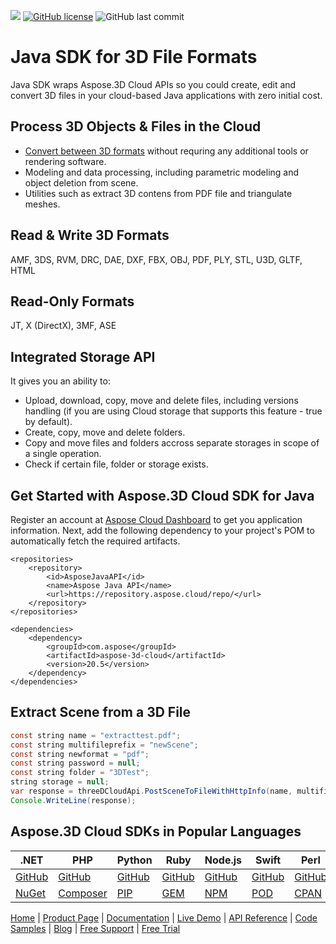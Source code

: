 ![](https://img.shields.io/badge/REST%20API-v3.0-lightgrey) [![GitHub license](https://img.shields.io/github/license/aspose-3d-cloud/aspose-3d-cloud-java)](https://github.com/aspose-3d-cloud/aspose-3d-cloud-java/blob/master/LICENSE) ![GitHub last commit](https://img.shields.io/github/last-commit/Aspose-3D-Cloud/aspose-3d-cloud-java)

# Java SDK for 3D File Formats

Java SDK wraps Aspose.3D Cloud APIs so you could create, edit and convert 3D files in your cloud-based Java applications with zero initial cost.

## Process 3D Objects & Files in the Cloud

- [Convert between 3D formats](https://docs.aspose.cloud/3d/converting-between-formats-using-aspose-3d-cloud/) without requring any additional tools or rendering software.
- Modeling and data processing, including parametric modeling and object deletion from scene.
- Utilities such as extract 3D contens from PDF file and triangulate meshes.

## Read & Write 3D Formats

AMF, 3DS, RVM, DRC, DAE, DXF, FBX, OBJ, PDF, PLY, STL, U3D, GLTF, HTML

## Read-Only Formats

JT, X (DirectX), 3MF, ASE

## Integrated Storage API

It gives you an ability to:

- Upload, download, copy, move and delete files, including versions handling (if you are using Cloud storage that supports this feature - true by default).
- Create, copy, move and delete folders.
- Copy and move files and folders accross separate storages in scope of a single operation.
- Check if certain file, folder or storage exists.

## Get Started with Aspose.3D Cloud SDK for Java

Register an account at [Aspose Cloud Dashboard](https://dashboard.aspose.cloud/#/apps) to get you application information. Next, add the following dependency to your project's POM to automatically fetch the required artifacts.

```
<repositories>
    <repository>
        <id>AsposeJavaAPI</id>
        <name>Aspose Java API</name>
        <url>https://repository.aspose.cloud/repo/</url>
    </repository>
</repositories>
```
```
<dependencies>
    <dependency>
        <groupId>com.aspose</groupId>
        <artifactId>aspose-3d-cloud</artifactId>
        <version>20.5</version>
    </dependency>
</dependencies>
```

## Extract Scene from a 3D File

```java
const string name = "extracttest.pdf";
const string multifileprefix = "newScene";
const string newformat = "pdf";
const string password = null;
const string folder = "3DTest";
string storage = null;
var response = threeDCloudApi.PostSceneToFileWithHttpInfo(name, multifileprefix, newformat, password, folder, storage);
Console.WriteLine(response);
```

## Aspose.3D Cloud SDKs in Popular Languages

| .NET | PHP | Python | Ruby | Node.js | Swift | Perl | GO |
|---|---|---|---|---|---|---|---|
| [GitHub](https://github.com/aspose-3d-cloud/aspose-3d-cloud-dotnet) | [GitHub](https://github.com/Aspose-3D-Cloud/aspose-3d-cloud-php) | [GitHub](https://github.com/Aspose-3D-Cloud/aspose-3d-cloud-python) | [GitHub](https://github.com/Aspose-3D-Cloud/aspose-3d-cloud-ruby)  | [GitHub](https://github.com/Aspose-3D-Cloud/aspose-3d-cloud-node) | [GitHub](https://github.com/aspose-3d-cloud/aspose-3d-cloud-swift) | [GitHub](https://github.com/Aspose-3D-Cloud/aspose-3d-cloud-perl) | [GitHub](https://github.com/Aspose-3D-Cloud/aspose-3d-cloud-go) |
| [NuGet](https://www.nuget.org/packages/Aspose.3D-Cloud/) | [Composer](https://packagist.org/packages/aspose/3d-sdk-php) | [PIP](https://pypi.org/project/aspose3dcloud/) | [GEM](https://rubygems.org/gems/aspose_3d_cloud)  | [NPM](https://www.npmjs.com/package/aspose3dcloud) | [POD](https://cocoapods.org/pods/Aspose3DCloud) |  [CPAN](https://metacpan.org/release/AsposeThreeDCloud-ThreeDCloudApi) | [GO](https://pkg.go.dev/github.com/Aspose-3D-Cloud/aspose-3d-cloud-go/v20?tab=overview) |

[Home](https://www.aspose.cloud) | [Product Page](https://products.aspose.cloud/3d/java) | [Documentation](https://docs.aspose.cloud/3d/) | [Live Demo](https://products.aspose.app/3d/family) | [API Reference](https://apireference.aspose.cloud/3d/) | [Code Samples](https://github.com/Aspose-3D-Cloud/aspose-3D-cloud-java/tree/master/src/test/java/com/aspose/cloud/threed/api) | [Blog](https://blog.aspose.cloud/category/3d/) | [Free Support](https://forum.aspose.cloud/c/3d) | [Free Trial](https://dashboard.aspose.cloud/#/apps)
